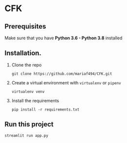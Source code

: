 # CFK

## Prerequisites
Make sure that you have **Python 3.6 - Python 3.8** installed

## Installation.
1. Clone the repo

    `git clone https://github.com/mariaf494/CFK.git`

2. Create a virtual environment with `virtualenv` or `pipenv`

    `virtualenv venv`

3. Install the requirements

    `pip install -r requirements.txt`

## Run this project

`streamlit run app.py`
